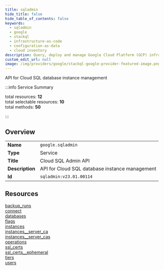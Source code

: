 ```yaml
---
title: sqladmin
hide_title: false
hide_table_of_contents: false
keywords:
  - sqladmin
  - google
  - stackql
  - infrastructure-as-code
  - configuration-as-data
  - cloud inventory
description: Query, deploy and manage Google Cloud Platform (GCP) infrastructure and resources using SQL
custom_edit_url: null
image: /img/providers/google/stackql-google-provider-featured-image.png
---
```

API for Cloud SQL database instance management  
    
:::info Service Summary

<div class="row">
<div class="providerDocColumn">
<span>total resources:&nbsp;<b>12</b></span><br />
<span>total selectable resources:&nbsp;<b>10</b></span><br />
<span>total methods:&nbsp;<b>50</b></span><br />
</div>
</div>

:::

## Overview
<table><tbody>
<tr><td><b>Name</b></td><td><code>google.sqladmin</code></td></tr>
<tr><td><b>Type</b></td><td>Service</td></tr>
<tr><td><b>Title</b></td><td>Cloud SQL Admin API</td></tr>
<tr><td><b>Description</b></td><td>API for Cloud SQL database instance management</td></tr>
<tr><td><b>Id</b></td><td><code>sqladmin:v23.01.00114</code></td></tr>
</tbody></table>

## Resources
<div class="row">
<div class="providerDocColumn">
<a href="/providers/google/sqladmin/backup_runs/">backup_runs</a><br />
<a href="/providers/google/sqladmin/connect/">connect</a><br />
<a href="/providers/google/sqladmin/databases/">databases</a><br />
<a href="/providers/google/sqladmin/flags/">flags</a><br />
<a href="/providers/google/sqladmin/instances/">instances</a><br />
<a href="/providers/google/sqladmin/instances__server_ca/">instances__server_ca</a><br />
</div>
<div class="providerDocColumn">
<a href="/providers/google/sqladmin/instances__server_cas/">instances__server_cas</a><br />
<a href="/providers/google/sqladmin/operations/">operations</a><br />
<a href="/providers/google/sqladmin/ssl_certs/">ssl_certs</a><br />
<a href="/providers/google/sqladmin/ssl_certs__ephemeral/">ssl_certs__ephemeral</a><br />
<a href="/providers/google/sqladmin/tiers/">tiers</a><br />
<a href="/providers/google/sqladmin/users/">users</a><br />
</div>
</div>
